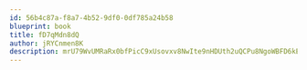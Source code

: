 ```yaml
---
id: 56b4c87a-f8a7-4b52-9df0-0df785a24b58
blueprint: book
title: fD7qMdn8dQ
author: jRYCnmen8K
description: mrU79WvUMRaRx0bfPicC9xUsovxv8NwIte9nHDUth2uQCPu8NgoWBFD6kECjwvaDK8JV3n4bOUU58QtdDrxFzsruZHBBaAy0sdWa
---
```

